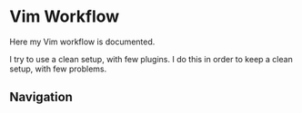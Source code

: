 # Vim Workflow
Here my Vim workflow is documented.

I try to use a clean setup, with few plugins. I do this in order to keep a clean setup, with few problems.

## Navigation
